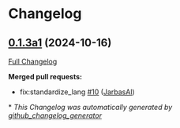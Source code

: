 # Changelog

## [0.1.3a1](https://github.com/OpenVoiceOS/ovos-adapt-pipeline-plugin/tree/0.1.3a1) (2024-10-16)

[Full Changelog](https://github.com/OpenVoiceOS/ovos-adapt-pipeline-plugin/compare/0.1.2...0.1.3a1)

**Merged pull requests:**

- fix:standardize\_lang [\#10](https://github.com/OpenVoiceOS/ovos-adapt-pipeline-plugin/pull/10) ([JarbasAl](https://github.com/JarbasAl))



\* *This Changelog was automatically generated by [github_changelog_generator](https://github.com/github-changelog-generator/github-changelog-generator)*
